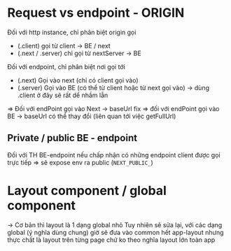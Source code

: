 # Request vs endpoint - ORIGIN

Đối với http instance, chỉ phân biệt origin gọi

- (.client) gọi từ client -> BE / next
- (.next / .server) chỉ gọi từ nextServer -> BE

Đối với endpoint, chỉ phân biệt nơi gọi tới

- (.next) Gọi vào next (chỉ có client gọi vào)
- (.server) Gọi vào BE (có thể từ client hoặc từ next gọi vào)
  -> dùng .client ở đây sẽ rất dể nhầm lẫn

=> Đối với endPoint gọi vào Next -> baseUrl fix
=> đối với endPoint gọi vào BE -> baseUrl có thể thay đổi
(liên quan tới việc getFullUrl)

## Private / public BE - endpoint

Đối với TH BE-endpoint nếu chấp nhận có những endpoint client được gọi trực tiếp
=> sẽ expose env ra public (`NEXT_PUBLIC_`)

# Layout component / global component

-> Cơ bản thì layout là 1 dạng global nhỏ
Tuy nhiên sẽ sửa lại, với các dạng global (ý nghĩa dùng chung) giờ sẽ đưa vào common hết
app-layout nhưng thực chất là layout trên từng page chứ ko theo nghĩa layout lớn toàn app
